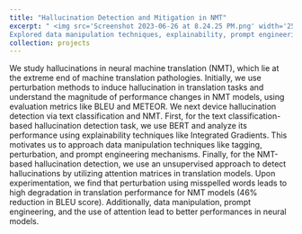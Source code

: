```yaml
---
title: "Hallucination Detection and Mitigation in NMT"
excerpt: " <img src='Screenshot 2023-06-26 at 8.24.25 PM.png' width='250' height='250' align='left'> &nbsp;  
Explored data manipulation techniques, explainability, prompt engineering, and &nbsp; unsupervised approaches (using attention matrices) to detect and mitigate hallucinations.&nbsp; [(Repo Link)](https://github.com/AnganaB/Hallucinations_NMT) "
collection: projects
---
```




We study hallucinations in neural machine translation (NMT), which lie at the extreme end of machine translation pathologies. Initially, we use perturbation methods to induce hallucination in translation tasks and understand the magnitude of performance changes in NMT models, using evaluation metrics like BLEU and METEOR. We next device hallucination detection via text classification and NMT. First, for the text classification-based hallucination detection task, we use BERT and analyze its performance using explainability techniques like Integrated Gradients. This motivates us to approach data manipulation techniques like tagging, perturbation, and prompt engineering mechanisms. Finally, for the NMT-based hallucination detection, we use an unsupervised approach to detect hallucinations by utilizing attention matrices in translation models. Upon experimentation, we find that perturbation using misspelled words leads to high degradation in translation performance for NMT models (46% reduction in BLEU score). Additionally, data manipulation, prompt engineering, and the use of attention lead to better performances in neural models. 


